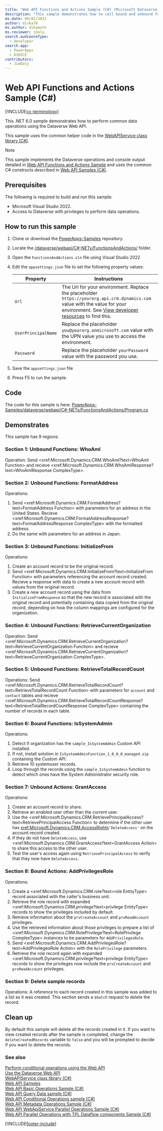 ```yaml
---
title: "Web API Functions and Actions Sample (C#) (Microsoft Dataverse)| Microsoft Docs"
description: "This sample demonstrates how to call bound and unbound functions and actions, including custom actions, using the Microsoft Dataverse Web API and C#."
ms.date: 09/02/2022
author: divka78
ms.author: dikamath
ms.reviewer: jdaly
search.audienceType: 
  - developer
search.app: 
  - PowerApps
  - D365CE
contributors: 
  - JimDaly
---
```


# Web API Functions and Actions Sample (C#)

[!INCLUDE[cc-terminology](../../includes/cc-terminology.md)]

This .NET 6.0 sample demonstrates how to perform common data operations using the Dataverse Web API.

This sample uses the common helper code in the [WebAPIService class library (C#)](webapiservice.md).
  
> [!NOTE]
> This sample implements the Dataverse operations and console output detailed in [Web API Functions and Actions Sample](../web-api-conditional-operations-sample.md) and uses the common C# constructs described in [Web API Samples (C#)](../web-api-samples-csharp.md).

## Prerequisites

The following is required to build and run this sample:

- Microsoft Visual Studio 2022.
- Access to Dataverse with privileges to perform data operations.
  
<a name="bkmk_runSample"></a>
  
## How to run this sample

1. Clone or download the [PowerApps-Samples](https://github.com/microsoft/PowerApps-Samples) repository.
1. Locate the [/dataverse/webapi/C#-NETx/FunctionsAndActions/](https://github.com/microsoft/PowerApps-Samples/tree/master/dataverse/webapi/C%23-NETx/FunctionsAndActions) folder.
1. Open the `FunctionsAndActions.sln` file using Visual Studio 2022
1. Edit the `appsettings.json` file to set the following property values:

   |Property|Instructions  |
   |---------|---------|
   |`Url`|The Url for your environment. Replace the placeholder `https://yourorg.api.crm.dynamics.com` value with the value for your environment. See [View developer resources](../../view-download-developer-resources.md) to find this. |
   |`UserPrincipalName`|Replace the placeholder `you@yourorg.onmicrosoft.com` value with the UPN value you use to access the environment.|
   |`Password`|Replace the placeholder `yourPassword` value with the password you use.|

1. Save the `appsettings.json` file
1. Press F5 to run the sample.

## Code

The code for this sample is here: [PowerApps-Samples/dataverse/webapi/C#-NETx/FunctionsAndActions/Program.cs](https://github.com/microsoft/PowerApps-Samples/blob/master/dataverse/webapi/C%23-NETx/FunctionsAndActions/Program.cs)

## Demonstrates

This sample has 9 regions:

### Section 1: Unbound Functions: WhoAmI

Operation: Send <xref:Microsoft.Dynamics.CRM.WhoAmI?text=WhoAmI Function> and recieve <xref:Microsoft.Dynamics.CRM.WhoAmIResponse?text=WhoAmIResponse ComplexType>.

### Section 2: Unbound Functions: FormatAddress

Operations:

1. Send <xref:Microsoft.Dynamics.CRM.FormatAddress?text=FormatAddress Function> with parameters for an address in the United States. Recieve <xref:Microsoft.Dynamics.CRM.FormatAddressResponse?text=FormatAddressResponse ComplexType> with the formatted address.
1. Do the same with parameters for an address in Japan.

### Section 3: Unbound Functions: InitializeFrom

Operations:

1. Create an account record to be the original record.
1. Send <xref:Microsoft.Dynamics.CRM.InitializeFrom?text=InitializeFrom Function> with parameters referencing the account record created. Recieve a response with data to create a new account record with values from the original record.
1. Create a new account record using the data from `InitializeFromResponse` so that the new record is associated with the original record and potentially containing data copied from the original record, depending on how the column mappings are configured for the organization.

### Section 4: Unbound Functions: RetrieveCurrentOrganization

Operation: Send <xref:Microsoft.Dynamics.CRM.RetrieveCurrentOrganization?text=RetrieveCurrentOrganization Function> and recieve <xref:Microsoft.Dynamics.CRM.RetrieveCurrentOrganization?text=RetrieveCurrentOrganization ComplexType>.

### Section 5: Unbound Functions: RetrieveTotalRecordCount

Operations: Send <xref:Microsoft.Dynamics.CRM.RetrieveTotalRecordCount?text=RetrieveTotalRecordCount Function> with parameters for `account` and `contact` tables and recieve <xref:Microsoft.Dynamics.CRM.RetrieveTotalRecordCountResponse?text=RetrieveTotalRecordCountResponse ComplexType> containing the number of records in each table.

### Section 6: Bound Functions: IsSystemAdmin

Operations:

1. Detect if organization has the `sample_IsSystemAdmin` Custom API installed.
1. If not, install solution in `IsSystemAdminFunction_1_0_0_0_managed.zip` containing the Custom API.
1. Retrieve 10 systemuser records.
1. Loop through the records using the `sample_IsSystemAdmin` function to detect which ones have the System Administrator security role.

### Section 7: Unbound Actions: GrantAccess

Operations:

1. Create an account record to share.
1. Retrieve an enabled user other than the current user.
1. Use the <xref:Microsoft.Dynamics.CRM.RetrievePrincipalAccess?text=RetrievePrincipalAccess Function> to determine if the other user has <xref:Microsoft.Dynamics.CRM.AccessRights>`'DeleteAccess'` on the account record created.
1. If they do not have `DeleteAccess`, use <xref:Microsoft.Dynamics.CRM.GrantAccess?text=GrantAccess Action> to share this access to the other user.
1. Test the user's access again using `RetrievePrincipalAccess` to verify that they now have `DeleteAccess`.

### Section 8: Bound Actions: AddPrivilegesRole

Operations:

1. Create a <xref:Microsoft.Dynamics.CRM.role?text=role EntityType> record associated with the caller's business unit.
1. Retrieve the role record with expanded <xref:Microsoft.Dynamics.CRM.privilege?text=privilege EntityType> records to show the privileges included by default.
1. Retrieve information about the `prvCreateAccount` and `prvReadAccount` privileges.
1. Use the retrieved information about those privileges to prepare a list of <xref:Microsoft.Dynamics.CRM.RolePrivilege?text=RolePrivilege ComplexType> instances to be parameters for `AddPrivilegesRole`.
1. Send <xref:Microsoft.Dynamics.CRM.AddPrivilegesRole?text=AddPrivilegesRole Action> with the `RolePrivilege` parameters.
1. Retrieve the role record again with expanded <xref:Microsoft.Dynamics.CRM.privilege?text=privilege EntityType> records to show the privileges now include the `prvCreateAccount` and `prvReadAccount` privileges.

### Section 9: Delete sample records

Operations: A reference to each record created in this sample was added to a list as it was created. This section sends a `$batch` request to delete the record.

## Clean up

By default this sample will delete all the records created in it. If you want to view created records after the sample is completed, change the `deleteCreatedRecords` variable to `false` and you will be prompted to decide if you want to delete the records.

### See also

[Perform conditional operations using the Web API](../perform-conditional-operations-using-web-api.md)<br />
[Use the Dataverse Web API](../overview.md)<br />
[WebAPIService class library (C#)](webapiservice.md)<br />
[Web API Samples](../web-api-samples.md)<br />
[Web API Basic Operations Sample (C#)](webapiservice-basic-operations.md)<br />
[Web API Query Data sample (C#)](webapiservice-query-data.md)<br />
[Web API Conditional Operations sample (C#)](webapiservice-conditional-operations.md)<br />
[Web API Metadata Operations Sample (C#)](webapiservice-metadata-operations.md)<br />
[Web API WebApiService Parallel Operations Sample (C#)](webapiservice-parallel-operations.md)<br />
[Web API Parallel Operations with TPL Dataflow components Sample (C#)](webapiservice-tpl-dataflow-parallel-operations.md)<br />

[!INCLUDE[footer-include](../../../../includes/footer-banner.md)]